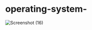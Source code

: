 # operating-system-
![Screenshot (16)](https://user-images.githubusercontent.com/113331375/193771340-70b22878-28d8-447a-9234-f66cf5d7aa83.png)
